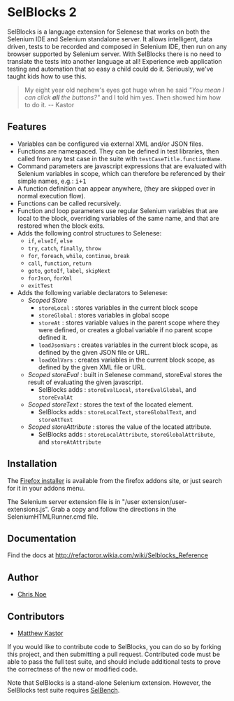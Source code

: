 # SelBlocks 2

SelBlocks is a language extension for Selenese that works on both the Selenium IDE and Selenium standalone server. It allows intelligent, data driven, tests to be recorded and composed in Selenium IDE, then run on any browser supported by Selenium server. With SelBlocks there is no need to translate the tests into another language at all! Experience web application testing and automation that so easy a child could do it. Seriously, we've taught kids how to use this.

> My eight year old nephew's eyes got huge when he said *"You mean I can click __all__ the buttons?"* and I told him yes. Then showed him how to do it.
> -- Kastor

## Features

* Variables can be configured via external XML and/or JSON files.
* Functions are namespaced. They can be defined in test libraries, then called from any test case in the suite with `testCaseTitle.functionName`.
* Command parameters are javascript expressions that are evaluated with Selenium variables in scope, which can therefore be referenced by their simple names, e.g.: <tt>i+1</tt>
* A function definition can appear anywhere, (they are skipped over in normal execution flow).
* Functions can be called recursively.
* Function and loop parameters use regular Selenium variables that are local to the block, overriding variables of the same name, and that are restored when the block exits.
* Adds the following control structures to Selenese:
  * <code>if</code>, <code>elseIf</code>, <code>else</code>
  * <code>try</code>, <code>catch</code>, <code>finally</code>, <code>throw</code>
  * <code>for</code>, <code>foreach</code>, <code>while</code>, <code>continue</code>, <code>break</code>
  * <code>call</code>, <code>function</code>, <code>return</code>
  * <code>goto</code>, <code>gotoIf</code>, <code>label</code>, <code>skipNext</code>
  * <code>forJson</code>, <code>forXml</code>
  * <code>exitTest</code>
* Adds the following variable declarators to Selenese:
  * *Scoped Store*
    * <code>storeLocal</code> : stores variables in the current block scope
    * <code>storeGlobal</code> : stores variables in global scope
    * <code>storeAt</code> : stores variable values in the parent scope where they were defined, or creates a global variable if no parent scope defined it.
    * <code>loadJsonVars</code> : creates variables in the current block scope, as defined by the given JSON file or URL.
    * <code>loadXmlVars</code> : creates variables in the current block scope, as defined by the given XML file or URL.
  * *Scoped storeEval* : built in Selenese command, storeEval stores the result of evaluating the given javascript.
    * SelBlocks adds : <code>storeEvalLocal</code>, <code>storeEvalGlobal</code>, and <code>storeEvalAt</code>
  * *Scoped storeText* : stores the text of the located element.
    * SelBlocks adds : <code>storeLocalText</code>, <code>storeGlobalText</code>, and <code>storeAtText</code>
  * *Scoped storeAttribute* : stores the value of the located attribute.
    * SelBlocks adds : <code>storeLocalAttribute</code>, <code>storeGlobalAttribute</code>, and <code>storeAtAttribute</code>

## Installation

The [Firefox installer](https://addons.mozilla.org/en-US/firefox/addon/selenium-ide-sel-blocks/) is available from the firefox addons site, or just search for it in your addons menu.

The Selenium server extension file is in "/user extension/user-extensions.js". Grab a copy and follow the directions in the SeleniumHTMLRunner.cmd file.

## Documentation

Find the docs at http://refactoror.wikia.com/wiki/Selblocks_Reference

## Author

* [Chris Noe](https://github.com/refactoror)

## Contributors

* [Matthew Kastor](https://github.com/matthewkastor)

If you would like to contribute code to SelBlocks, you can do so by forking this project, and then submitting a pull request. Contributed code must be able to pass the full test suite, and should include additional tests to prove the correctness of the new or modified code.

Note that SelBlocks is a stand-alone Selenium extension. However, the SelBlocks test suite requires [SelBench](https://addons.mozilla.org/en-US/firefox/addon/selenium-ide-selbench/).
